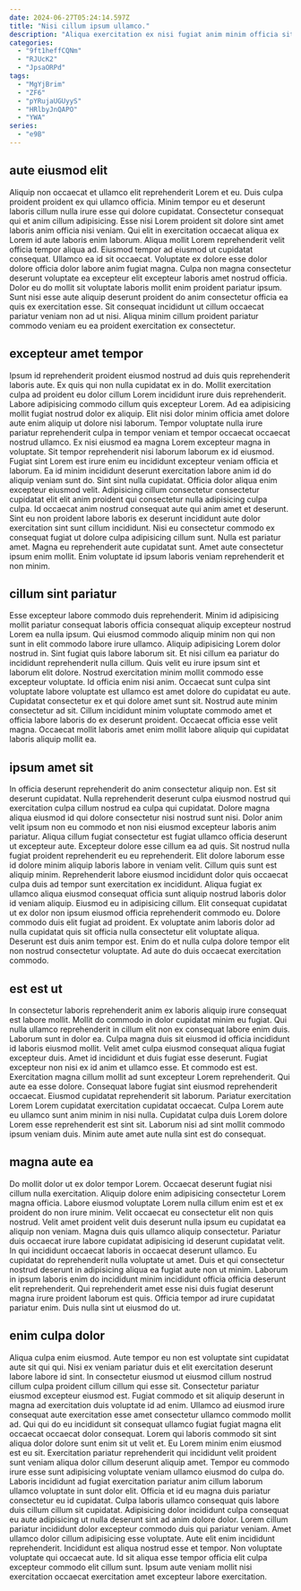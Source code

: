 ```yaml
---
date: 2024-06-27T05:24:14.597Z
title: "Nisi cillum ipsum ullamco."
description: "Aliqua exercitation ex nisi fugiat anim minim officia sit nostrud quis sit ex velit ut. Labore adipisicing culpa laborum enim reprehenderit in velit ad sint ut nulla aute et."
categories:
  - "9ft1heffCQNm"
  - "RJUcK2"
  - "JpsaORPd"
tags:
  - "MgYjBrim"
  - "ZF6"
  - "pYRujaUGUyyS"
  - "HRlbyJnQAPO"
  - "YWA"
series:
  - "e9B"
---
```



## aute eiusmod elit

Aliquip non occaecat et ullamco elit reprehenderit Lorem et eu. Duis culpa proident proident ex qui ullamco officia. Minim tempor eu et deserunt laboris cillum nulla irure esse qui dolore cupidatat. Consectetur consequat qui et anim cillum adipisicing. Esse nisi Lorem proident sit dolore sint amet laboris anim officia nisi veniam.
Qui elit in exercitation occaecat aliqua ex Lorem id aute laboris enim laborum. Aliqua mollit Lorem reprehenderit velit officia tempor aliqua ad. Eiusmod tempor ad eiusmod ut cupidatat consequat. Ullamco ea id sit occaecat. Voluptate ex dolore esse dolor dolore officia dolor labore anim fugiat magna.
Culpa non magna consectetur deserunt voluptate ea excepteur elit excepteur laboris amet nostrud officia. Dolor eu do mollit sit voluptate laboris mollit enim proident pariatur ipsum. Sunt nisi esse aute aliquip deserunt proident do anim consectetur officia ea quis ex exercitation esse. Sit consequat incididunt ut cillum occaecat pariatur veniam non ad ut nisi. Aliqua minim cillum proident pariatur commodo veniam eu ea proident exercitation ex consectetur.

## excepteur amet tempor

Ipsum id reprehenderit proident eiusmod nostrud ad duis quis reprehenderit laboris aute. Ex quis qui non nulla cupidatat ex in do. Mollit exercitation culpa ad proident eu dolor cillum Lorem incididunt irure duis reprehenderit. Labore adipisicing commodo cillum quis excepteur Lorem. Ad ea adipisicing mollit fugiat nostrud dolor ex aliquip. Elit nisi dolor minim officia amet dolore aute enim aliquip ut dolore nisi laborum. Tempor voluptate nulla irure pariatur reprehenderit culpa in tempor veniam et tempor occaecat occaecat nostrud ullamco.
Ex nisi eiusmod ea magna Lorem excepteur magna in voluptate. Sit tempor reprehenderit nisi laborum laborum ex id eiusmod. Fugiat sint Lorem est irure enim eu incididunt excepteur veniam officia et laborum. Ea id minim incididunt deserunt exercitation labore anim id do aliquip veniam sunt do. Sint sint nulla cupidatat. Officia dolor aliqua enim excepteur eiusmod velit.
Adipisicing cillum consectetur consectetur cupidatat elit elit anim proident qui consectetur nulla adipisicing culpa culpa. Id occaecat anim nostrud consequat aute qui anim amet et deserunt. Sint eu non proident labore laboris ex deserunt incididunt aute dolor exercitation sint sunt cillum incididunt. Nisi eu consectetur commodo ex consequat fugiat ut dolore culpa adipisicing cillum sunt. Nulla est pariatur amet. Magna eu reprehenderit aute cupidatat sunt. Amet aute consectetur ipsum enim mollit. Enim voluptate id ipsum laboris veniam reprehenderit et non minim.

## cillum sint pariatur

Esse excepteur labore commodo duis reprehenderit. Minim id adipisicing mollit pariatur consequat laboris officia consequat aliquip excepteur nostrud Lorem ea nulla ipsum. Qui eiusmod commodo aliquip minim non qui non sunt in elit commodo labore irure ullamco. Aliquip adipisicing Lorem dolor nostrud in.
Sint fugiat quis labore laborum sit. Et nisi cillum ea pariatur do incididunt reprehenderit nulla cillum. Quis velit eu irure ipsum sint et laborum elit dolore. Nostrud exercitation minim mollit commodo esse excepteur voluptate. Id officia enim nisi anim. Occaecat sunt culpa sint voluptate labore voluptate est ullamco est amet dolore do cupidatat eu aute.
Cupidatat consectetur ex et qui dolore amet sunt sit. Nostrud aute minim consectetur ad sit. Cillum incididunt minim voluptate commodo amet et officia labore laboris do ex deserunt proident. Occaecat officia esse velit magna. Occaecat mollit laboris amet enim mollit labore aliquip qui cupidatat laboris aliquip mollit ea.

## ipsum amet sit

In officia deserunt reprehenderit do anim consectetur aliquip non. Est sit deserunt cupidatat. Nulla reprehenderit deserunt culpa eiusmod nostrud qui exercitation culpa cillum nostrud ea culpa qui cupidatat. Dolore magna aliqua eiusmod id qui dolore consectetur nisi nostrud sunt nisi.
Dolor anim velit ipsum non eu commodo et non nisi eiusmod excepteur laboris anim pariatur. Aliqua cillum fugiat consectetur est fugiat ullamco officia deserunt ut excepteur aute. Excepteur dolore esse cillum ea ad quis. Sit nostrud nulla fugiat proident reprehenderit eu eu reprehenderit. Elit dolore laborum esse id dolore minim aliquip laboris labore in veniam velit. Cillum quis sunt est aliquip minim. Reprehenderit labore eiusmod incididunt dolor quis occaecat culpa duis ad tempor sunt exercitation ex incididunt.
Aliqua fugiat ex ullamco aliqua eiusmod consequat officia sunt aliquip nostrud laboris dolor id veniam aliquip. Eiusmod eu in adipisicing cillum. Elit consequat cupidatat ut ex dolor non ipsum eiusmod officia reprehenderit commodo eu. Dolore commodo duis elit fugiat ad proident. Ex voluptate anim laboris dolor ad nulla cupidatat quis sit officia nulla consectetur elit voluptate aliqua. Deserunt est duis anim tempor est. Enim do et nulla culpa dolore tempor elit non nostrud consectetur voluptate. Ad aute do duis occaecat exercitation commodo.

## est est ut

In consectetur laboris reprehenderit anim ex laboris aliquip irure consequat est labore mollit. Mollit do commodo in dolor cupidatat minim eu fugiat. Qui nulla ullamco reprehenderit in cillum elit non ex consequat labore enim duis. Laborum sunt in dolor ea. Culpa magna duis sit eiusmod id officia incididunt id laboris eiusmod mollit. Velit amet culpa eiusmod consequat aliqua fugiat excepteur duis.
Amet id incididunt et duis fugiat esse deserunt. Fugiat excepteur non nisi ex id anim et ullamco esse. Et commodo est est. Exercitation magna cillum mollit ad sunt excepteur Lorem reprehenderit.
Qui aute ea esse dolore. Consequat labore fugiat sint eiusmod reprehenderit occaecat. Eiusmod cupidatat reprehenderit sit laborum. Pariatur exercitation Lorem Lorem cupidatat exercitation cupidatat occaecat. Culpa Lorem aute eu ullamco sunt anim minim in nisi nulla. Cupidatat culpa duis Lorem dolore Lorem esse reprehenderit est sint sit. Laborum nisi ad sint mollit commodo ipsum veniam duis. Minim aute amet aute nulla sint est do consequat.

## magna aute ea

Do mollit dolor ut ex dolor tempor Lorem. Occaecat deserunt fugiat nisi cillum nulla exercitation. Aliquip dolore enim adipisicing consectetur Lorem magna officia. Labore eiusmod voluptate Lorem nulla cillum enim est et ex proident do non irure minim.
Velit occaecat eu consectetur elit non quis nostrud. Velit amet proident velit duis deserunt nulla ipsum eu cupidatat ea aliquip non veniam. Magna duis quis ullamco aliquip consectetur. Pariatur duis occaecat irure labore cupidatat adipisicing id deserunt cupidatat velit. In qui incididunt occaecat laboris in occaecat deserunt ullamco. Eu cupidatat do reprehenderit nulla voluptate ut amet. Duis et qui consectetur nostrud deserunt in adipisicing aliqua ea fugiat aute non ut minim.
Laborum in ipsum laboris enim do incididunt minim incididunt officia officia deserunt elit reprehenderit. Qui reprehenderit amet esse nisi duis fugiat deserunt magna irure proident laborum est quis. Officia tempor ad irure cupidatat pariatur enim. Duis nulla sint ut eiusmod do ut.

## enim culpa dolor

Aliqua culpa enim eiusmod. Aute tempor eu non est voluptate sint cupidatat aute sit qui qui. Nisi ex veniam pariatur duis et elit exercitation deserunt labore labore id sint. In consectetur eiusmod ut eiusmod cillum nostrud cillum culpa proident cillum cillum qui esse sit. Consectetur pariatur eiusmod excepteur eiusmod est. Fugiat commodo et sit aliquip deserunt in magna ad exercitation duis voluptate id ad enim. Ullamco ad eiusmod irure consequat aute exercitation esse amet consectetur ullamco commodo mollit ad. Qui qui do eu incididunt sit consequat ullamco fugiat fugiat magna elit occaecat occaecat dolor consequat.
Lorem qui laboris commodo sit sint aliqua dolor dolore sunt enim sit ut velit et. Eu Lorem minim enim eiusmod est eu sit. Exercitation pariatur reprehenderit qui incididunt velit proident sunt veniam aliqua dolor cillum deserunt aliquip amet. Tempor eu commodo irure esse sunt adipisicing voluptate veniam ullamco eiusmod do culpa do. Laboris incididunt ad fugiat exercitation pariatur anim cillum laborum ullamco voluptate in sunt dolor elit. Officia et id eu magna duis pariatur consectetur eu id cupidatat. Culpa laboris ullamco consequat quis labore duis cillum cillum sit cupidatat.
Adipisicing dolor incididunt culpa consequat eu aute adipisicing ut nulla deserunt sint ad anim dolore dolor. Lorem cillum pariatur incididunt dolor excepteur commodo duis qui pariatur veniam. Amet ullamco dolor cillum adipisicing esse voluptate. Aute elit enim incididunt reprehenderit. Incididunt est aliqua nostrud esse et tempor. Non voluptate voluptate qui occaecat aute. Id sit aliqua esse tempor officia elit culpa excepteur commodo elit cillum sunt. Ipsum aute veniam mollit nisi exercitation occaecat exercitation amet excepteur labore exercitation.

